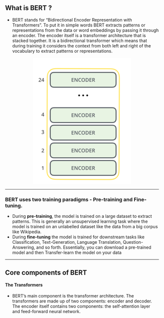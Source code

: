 ## What is BERT ?
- BERT stands for “Bidirectional Encoder Representation with Transformers”. To put it in simple words BERT extracts patterns or representations from the data or word embeddings by passing it through an encoder. The encoder itself is a transformer architecture that is stacked together. It is a bidirectional transformer which means that during training it considers the context from both left and right of the vocabulary to extract patterns or representations.
  

<div align="center">
    <img src="./Assets/BERT-encoder_1.png" alt="Encoder" title="Encoder">
</div>

<hr>

### BERT uses two training paradigms - Pre-training and Fine-tuning. 
- During __pre-training__, the model is trained on a large dataset to extract patterns. This is generally an unsupervised learning task where the model is trained on an unlabelled dataset like the data from a big corpus like Wikipedia.
- During __fine-tuning__ the model is trained for downstream tasks like Classification, Text-Generation, Language Translation, Question-Answering, and so forth. Essentially, you can download a pre-trained model and then Transfer-learn the model on your data

<hr>

## Core components of BERT
#### The Transformers 
- BERT’s main component is the transformer architecture. The transformers are made up of two components: encoder and decoder. The encoder itself contains two components: the self-attention layer and feed-forward neural network.
